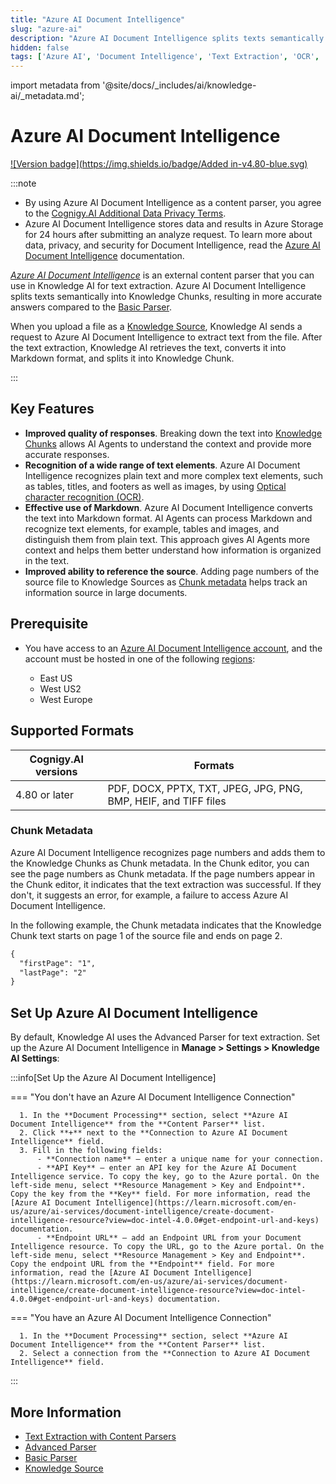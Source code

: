 ```yaml
---
title: "Azure AI Document Intelligence"
slug: "azure-ai"
description: "Azure AI Document Intelligence splits texts semantically into Knowledge Chunks, resulting in more accurate answers compared to the Basic Parser."
hidden: false
tags: ['Azure AI', 'Document Intelligence', 'Text Extraction', 'OCR', 'Document Processing', 'Content Parsing']
---
```


import metadata from '@site/docs/_includes/ai/knowledge-ai/_metadata.md';



# Azure AI Document Intelligence

[![Version badge](https://img.shields.io/badge/Added in-v4.80-blue.svg)](../../../../../release-notes/4.80.md)

:::note

  - By using Azure AI Document Intelligence as a content parser, you agree to the [Cognigy.AI Additional Data Privacy Terms](https://www.cognigy.com/additional-privacy-terms).
  - Azure AI Document Intelligence stores data and results in Azure Storage for 24 hours after submitting an analyze request. To learn more about data, privacy, and security for Document Intelligence, read the [Azure AI Document Intelligence](https://learn.microsoft.com/en-us/legal/cognitive-services/document-intelligence/data-privacy-security) documentation.

  _[Azure AI Document Intelligence](https://learn.microsoft.com/en-us/azure/ai-services/document-intelligence/)_ is an external content parser that you can use in Knowledge AI for text extraction. Azure AI Document Intelligence splits texts semantically into Knowledge Chunks, resulting in more accurate answers compared to the [Basic Parser](basic-parser.md).

  When you upload a file as a [Knowledge Source](../knowledge-source.md), Knowledge AI sends a request to Azure AI Document Intelligence to extract text from the file. After the text extraction, Knowledge AI retrieves the text, converts it into Markdown format, and splits it into Knowledge Chunk.

:::


## Key Features

- **Improved quality of responses**. Breaking down the text into [Knowledge Chunks](../../knowledge-chunk/knowledge-chunk.md) allows AI Agents to understand the context and provide more accurate responses.
- **Recognition of a wide range of text elements**. Azure AI Document Intelligence recognizes plain text and more complex text elements, such as tables, titles, and footers as well as images, by using [Optical character recognition (OCR)](https://en.wikipedia.org/wiki/Optical_character_recognition).
- **Effective use of Markdown**. Azure AI Document Intelligence converts the text into Markdown format. AI Agents can process Markdown and recognize text elements, for example, tables and images, and distinguish them from plain text. This approach gives AI Agents more context and helps them better understand how information is organized in the text.
- **Improved ability to reference the source**. Adding page numbers of the source file to Knowledge Sources as [Chunk metadata](#chunk-metadata) helps track an information source in large documents.

## Prerequisite

- You have access to an [Azure AI Document Intelligence account](https://azure.microsoft.com/en-us/products/ai-services/ai-document-intelligence), and the account must be hosted in one of the following [regions](https://datacenters.microsoft.com/globe/explore):

    - East US
    - West US2
    - West Europe

## Supported Formats

| Cognigy.AI versions | Formats                                                         |
|---------------------|-----------------------------------------------------------------|
| 4.80 or later       | PDF, DOCX, PPTX, TXT, JPEG, JPG, PNG, BMP, HEIF, and TIFF files |

### Chunk Metadata

<metadata />

Azure AI Document Intelligence recognizes page numbers and adds them to the Knowledge Chunks as Chunk metadata. In the Chunk editor, you can see the page numbers as Chunk metadata. If the page numbers appear in the Chunk editor, it indicates that the text extraction was successful. If they don't, it suggests an error, for example, a failure to access Azure AI Document Intelligence.

In the following example, the Chunk metadata indicates that the Knowledge Chunk text starts on page 1 of the source file and ends on page 2.

```txt
{
  "firstPage": "1",
  "lastPage": "2"
}
```

## Set Up Azure AI Document Intelligence

By default, Knowledge AI uses the Advanced Parser for text extraction. Set up the Azure AI Document Intelligence in **Manage > Settings > Knowledge AI Settings**:

:::info[Set Up the Azure AI Document Intelligence]

  === "You don't have an Azure AI Document Intelligence Connection"

      1. In the **Document Processing** section, select **Azure AI Document Intelligence** from the **Content Parser** list.
      2. Click **+** next to the **Connection to Azure AI Document Intelligence** field.
      3. Fill in the following fields:
          - **Connection name** — enter a unique name for your connection.
          - **API Key** — enter an API key for the Azure AI Document Intelligence service. To copy the key, go to the Azure portal. On the left-side menu, select **Resource Management > Key and Endpoint**. Copy the key from the **Key** field. For more information, read the [Azure AI Document Intelligence](https://learn.microsoft.com/en-us/azure/ai-services/document-intelligence/create-document-intelligence-resource?view=doc-intel-4.0.0#get-endpoint-url-and-keys) documentation.
          - **Endpoint URL** — add an Endpoint URL from your Document Intelligence resource. To copy the URL, go to the Azure portal. On the left-side menu, select **Resource Management > Key and Endpoint**. Copy the endpoint URL from the **Endpoint** field. For more information, read the [Azure AI Document Intelligence](https://learn.microsoft.com/en-us/azure/ai-services/document-intelligence/create-document-intelligence-resource?view=doc-intel-4.0.0#get-endpoint-url-and-keys) documentation.

  === "You have an Azure AI Document Intelligence Connection"

      1. In the **Document Processing** section, select **Azure AI Document Intelligence** from the **Content Parser** list.
      2. Select a connection from the **Connection to Azure AI Document Intelligence** field.

:::


## More Information

- [Text Extraction with Content Parsers](overview.md)
- [Advanced Parser](advanced-parser.md)
- [Basic Parser](basic-parser.md)
- [Knowledge Source](../knowledge-source.md)